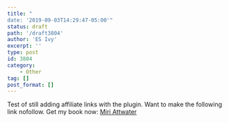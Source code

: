 ```yaml
---
title: "
date: '2019-09-03T14:29:47-05:00'"
status: draft
path: '/draft3804'
author: 'ES Ivy'
excerpt: ''
type: post
id: 3804
category:
    - Other
tag: []
post_format: []
---
```

Test of still adding affiliate links with the plugin. Want to make the following link nofollow. Get my book now: [Miri Attwater](https://www.amazon.com/gp/product/098623530X/ref=as_li_qf_asin_il_tl?ie=UTF8&tag=esiv-20&creative=9325&linkCode=as2&creativeASIN=098623530X&linkId=d95f6d2c50fa528423e0d8ae5a01b52c)